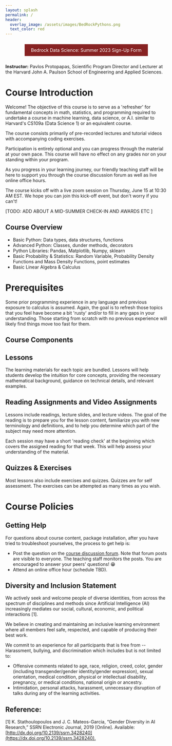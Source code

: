 ```yaml
---
layout: splash
permalink: /
header: 
  overlay_image: /assets/images/BedRockPythons.png
  text_color: red
---
```


<style>
  .graph {
    width: 500px;
  }
</style>

<center>
<a href="https://docs.google.com/forms/d/e/1FAIpQLSdNw6wnknMGJ-No3wpvh_1KGZ7BdvuUYAfthboMYwKWWMbfcg/viewform" style="display: inline-block; text-decoration: none; color: white; background-color: #872222; border: none; padding: 10px 20px; margin: 10px 0; cursor: pointer;">Bedrock Data Science: Summer 2023 Sign-Up Form</a>
</center>

**Instructor:**  Pavlos Protopapas, Scientific Program Director and Lecturer at the Harvard John A. Paulson School of Engineering and Applied Sciences.


# Course Introduction

Welcome! The objective of this course is to serve as a 'refresher' for fundamental concepts in math, statistics, and programming required to undertake a course in machine learning, data science, or A.I. similar to Harvard's CS109a (Data Science 1) or an equivalent course.

The course consists primarily of pre-recorded lectures and tutorial videos with accompanying coding exercises.

Participation is entirely optional and you can progress through the material at your own pace.  This course will have no effect on any grades nor on your standing within your program. 

As you progress in your learning journey, our friendly teaching staff will be here to support you through the course discussion forum as well as live online office hours.

The course kicks off with a live zoom session on Thursday, June 15 at 10:30 AM EST.  We hope you can join this kick-off event, but don't worry if you can't!

[TODO: ADD ABOUT A MID-SUMMER CHECK-IN AND AWARDS ETC ] 

## Course Overview 

- Basic Python: Data types, data structures, functions
- Advanced Python: Classes, dunder methods, decorators
- Python Libraries: Pandas, Matplotlib, Numpy, sklearn 
- Basic Probability & Statistics: Random Variable, Probability Density Functions and Mass Density Functions, point estimates 
- Basic Linear Algebra & Calculus

# Prerequisites

Some prior programming experience in any language and previous exposure to calculus is assumed. Again, the goal is to refresh those topics that you feel have become a bit 'rusty' and/or to fill in any gaps in your understanding. Those starting from scratch with no previous experience will likely find things move too fast for them.

## Course Components

## Lessons

The learning materials for each topic are bundled. Lessons will help students develop the intuition for core concepts, providing the necessary mathematical background, guidance on technical details, and relevant examples. 

## Reading Assignments and Video Assignments 

Lessons include readings, lecture slides, and lecture videos. The goal of the reading is to prepare you for the lesson content, familiarize you with new terminology and definitions, and to help you determine which part of the subject may need more attention. 

Each session may have a short 'reading check' at the beginning which covers the assigned reading for that week. This will help assess your understanding of the material.

## Quizzes & Exercises

Most lessons also include exercises and quizzes. Quizzes are for self assessment. The exercises can be attempted as many times as you wish.

# Course Policies

## Getting Help

For questions about course content, package installation, after you have tried to troubleshoot yourselves, the process to get help is:

- Post the question on the [course discussion forum](TODO). Note that forum posts are visible to everyone. The teaching staff monitors the posts. You are encouraged to answer your peers' questions! 😁 
- Attend an online office hour (schedule TBD).

## Diversity and Inclusion Statement

We actively seek and welcome people of diverse identities, from across the spectrum of disciplines and methods since Artificial Intelligence (AI) increasingly mediates our social, cultural, economic, and political interactions [1]. 

We believe in creating and maintaining an inclusive learning environment where all members feel safe, respected, and capable of producing their best work. 

We commit to an experience for all participants that is free from -- Harassment, bullying, and discrimination which includes but is not limited to:

- Offensive comments related to age, race, religion, creed, color, gender (including transgender/gender identity/gender expression), sexual orientation, medical condition, physical or intellectual disability, pregnancy, or medical conditions, national origin or ancestry.
- Intimidation, personal attacks, harassment, unnecessary disruption of talks during any of the learning activities.

## Reference: 

[1] K. Stathoulopoulos and J. C. Mateos-Garcia, “Gender Diversity in AI Research,” SSRN Electronic Journal, 2019 [Online]. Available: [http://dx.doi.org/10.2139/ssrn.3428240](https://dx.doi.org/10.2139/ssrn.3428240).‌
